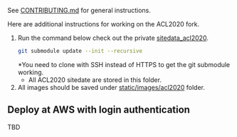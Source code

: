 See [CONTRIBUTING.md](./CONTRIBUTING.md) for general instructions.

Here are additional instructions for working on the ACL2020 fork.
1. Run the command below check out the private [sitedata_acl2020](https://github.com/acl-org/acl-2020-virtual-conference-sitedata).
    ```bash
    git submodule update --init --recursive
    ```
   *You need to clone with SSH instead of HTTPS to get the git submodule working.
   * All ACL2020 sitedate are stored in this folder.
2. All images should be saved under [static/images/acl2020](./static/images/acl2020) folder.


## Deploy at AWS with login authentication
TBD
